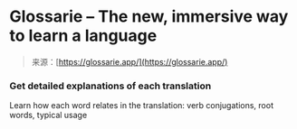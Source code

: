 <!--yml
category: 未分类
date: 2024-05-29 12:37:58
-->

# Glossarie – The new, immersive way to learn a language

> 来源：[https://glossarie.app/](https://glossarie.app/)

### Get detailed explanations of each translation

Learn how each word relates in the translation: verb conjugations, root words, typical usage